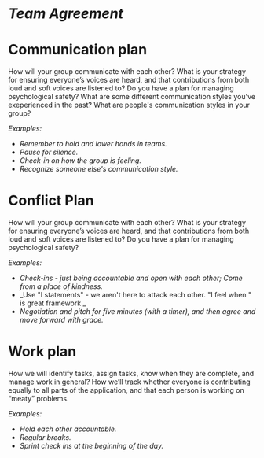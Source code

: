 # _Team Agreement_

# Communication plan
How will your group communicate with each other? What is your strategy for ensuring everyone’s voices are heard, and that contributions from both loud and soft voices are listened to? Do you have a plan for managing psychological safety?  What are some different communication styles you've exeperienced in the past? What are people's communication styles in your group?

_Examples:_ 
- _Remember to hold and lower hands in teams._
- _Pause for silence._  
- _Check-in on how the group is feeling._
- _Recognize someone else's communication style._

# Conflict Plan
How will your group communicate with each other? What is your strategy for ensuring everyone’s voices are heard, and that contributions from both loud and soft voices are listened to? Do you have a plan for managing psychological safety?

_Examples:_ 
- _Check-ins - just being accountable and open with each other; Come from a place of kindness._
- _Use "I statements" - we aren't here to attack each other. "I feel <single word emotion> when <objective statement>" is great framework _
- _Negotiation and pitch for five minutes (with a timer), and then agree and move forward with grace._

# Work plan
How we will identify tasks, assign tasks, know when they are complete, and manage work in general? How we’ll track whether everyone is contributing equally to all parts of the application, and that each person is working on “meaty” problems.

_Examples:_ 
- _Hold each other accountable._ 
- _Regular breaks._
- _Sprint check ins at the beginning of the day._
